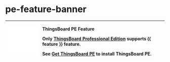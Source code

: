 # pe-feature-banner

<table>
  <thead>
    <tr>
      <th style="text-align:left">
        <img src="../../.gitbook/assets/info-sign-white.svg" alt/>
      </th>
      <th style="text-align:left">
        <p><b>ThingsBoard PE Feature</b>
          <br />
        </p>
        <p>Only <a href="https://github.com/caoyingde/thingsboard.github.io/tree/9437083b88083a9b2563248432cbbe460867fbaf/products/thingsboard-pe/README.md"><b>ThingsBoard Professional Edition</b></a> supports <b>{{ feature }}</b> feature.</p>
        <p>See <a href="https://github.com/caoyingde/thingsboard.github.io/tree/9437083b88083a9b2563248432cbbe460867fbaf/products/thingsboard-pe/install/README.md"><b>Get ThingsBoard PE</b></a> to
          install ThingsBoard PE.</p>
      </th>
    </tr>
  </thead>
  <tbody></tbody>
</table>